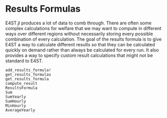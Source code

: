 Results Formulas
================
E4ST.jl produces a lot of data to comb through.  There are often some complex calculations for welfare that we may want to compute in different ways over different regions without necessarily storing every possible combination of every calculation.  The goal of the results formula is to give E4ST a way to calculate different results so that they can be calculated quickly on demand rather than always be calculated for every run.  It also provides a way to specify custom result calculations that might not be standard to E4ST.

```@docs
add_results_formula!
get_results_formulas
get_results_formula
compute_result
ResultsFormula
Sum
SumYearly
SumHourly
MinHourly
AverageYearly
```
